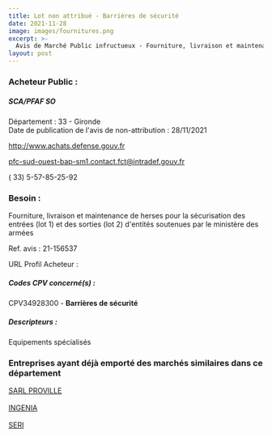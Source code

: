 ```yaml
---
title: Lot non attribué - Barrières de sécurité
date: 2021-11-28
image: images/fournitures.png
excerpt: >-
  Avis de Marché Public infructueux - Fourniture, livraison et maintenance de herses pour la sécurisation des entrées (lot 1) et des sorties (lot 2) d'entités soutenues par le ministère des armées
layout: post
---
```


### Acheteur Public :
##### SCA/PFAF SO
Département : 33 - Gironde<br/>
Date de publication de l'avis de non-attribution : 28/11/2021


http://www.achats.defense.gouv.fr

pfc-sud-ouest-bap-sm1.contact.fct@intradef.gouv.fr

( 33) 5-57-85-25-92
### Besoin :

Fourniture, livraison et maintenance de herses pour la sécurisation des entrées (lot 1) et des sorties (lot 2) d'entités soutenues par le ministère des armées

Ref. avis : 21-156537

URL Profil Acheteur : 

##### Codes CPV concerné(s) :
CPV34928300 - **Barrières de sécurité** <br/>

##### Descripteurs :
Equipements spécialisés <br/>

### Entreprises ayant déjà emporté des marchés similaires dans ce département
<a href="/entreprise-554/siren-393405261">SARL PROVILLE</a><br/><br/>
<a href="/entreprise-573/siren-722060480">INGENIA</a><br/><br/>
<a href="/entreprise-579/siren-825720493">SERI</a><br/><br/>
